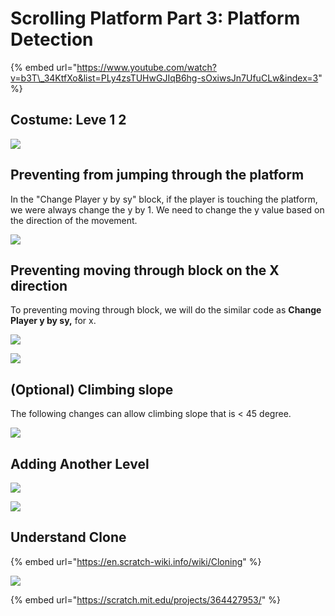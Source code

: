 # Scrolling Platform Part 3: Platform Detection



{% embed url="https://www.youtube.com/watch?v=b3T\_34KtfXo&list=PLy4zsTUHwGJIqB6hg-sOxiwsJn7UfuCLw&index=3" %}

## Costume:  Leve 1 2

![](../../../../.gitbook/assets/screenshot-2020-02-01-17.20.46.png)

## Preventing from jumping through the platform

In the "Change Player y by sy" block, if the player is touching the platform, we were always change the y by 1.  We need to change the y value based on the direction of the movement. 

![](../../../../.gitbook/assets/screenshot-2020-02-01-17.28.39.png)

## Preventing moving through block on the X direction

To preventing moving through block, we will do the similar code as **Change Player y by sy,** for x. 

![](../../../../.gitbook/assets/screenshot-2020-02-01-19.36.13.png)



![](../../../../.gitbook/assets/image%20%287%29%20%281%29.png)

## \(Optional\) Climbing slope

The following changes can allow climbing slope that is &lt; 45 degree.

![](../../../../.gitbook/assets/screenshot-2020-02-01-19.36.24.png)

## Adding Another Level

![](../../../../.gitbook/assets/screenshot-2020-02-01-19.36.47.png)

![](../../../../.gitbook/assets/screenshot-2020-02-01-19.37.12.png)

## Understand Clone

{% embed url="https://en.scratch-wiki.info/wiki/Cloning" %}



![](../../../../.gitbook/assets/2020-02-01-19.41.01.gif)

{% embed url="https://scratch.mit.edu/projects/364427953/" %}



